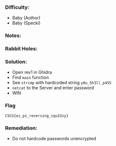 ### Difficulty:
- Baby (Author)
- Baby (Specki)

### Notes:


### Rabbit Holes:


### Solution:
- Open rev1 in Ghidra
- Find `main` function
- See `strcmp` with hardcoded string `y0u_5h3ll_p455`
- `netcat` to the Server and enter password
- WIN

### Flag
`CSCG{ez_pz_reversing_squ33zy}`

### Remediation:
- Do not hardcode passwords unencrypted